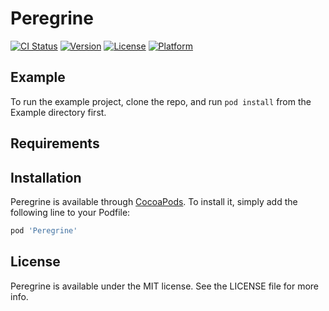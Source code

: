 # Peregrine

[![CI Status](https://img.shields.io/travis/BinaryParadise/Peregrine.svg?style=flat)](https://travis-ci.org/BinaryParadise/Peregrine)
[![Version](https://img.shields.io/cocoapods/v/Peregrine.svg?style=flat)](https://cocoapods.org/pods/Peregrine)
[![License](https://img.shields.io/cocoapods/l/Peregrine.svg?style=flat)](https://cocoapods.org/pods/Peregrine)
[![Platform](https://img.shields.io/cocoapods/p/Peregrine.svg?style=flat)](https://cocoapods.org/pods/Peregrine)

## Example

To run the example project, clone the repo, and run `pod install` from the Example directory first.

## Requirements

## Installation

Peregrine is available through [CocoaPods](https://cocoapods.org). To install
it, simply add the following line to your Podfile:

```ruby
pod 'Peregrine'
```

## License

Peregrine is available under the MIT license. See the LICENSE file for more info.
